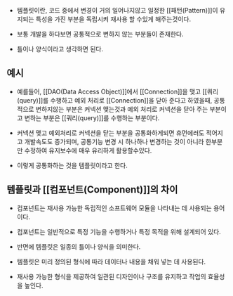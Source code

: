- 템플릿이란, 코드 중에서 변경이 거의 일어나지않고 일정한 [[패턴(Pattern)]]이 유지되는 특성을 가진 부분을 독립시켜 재사용 할 수있게 해주는것이다.

- 보통 개발을 하다보면 공통적으로 변하지 않는 부분들이 존재한다.
- 틀이나 양식이라고 생각하면 된다.
## 예시

- 예를들어, [[DAO(Data Access Object)]]에서 [[Connection]]을 맺고 [[쿼리(query)]]를 수행하고 예외 처리로 [[Connection]]을 닫아 준다고 하였을때, 공통적으로 변하지않는 부분은 커넥션 맺는것과 예외 처리로 커넥션을 닫아 주는 부분이고 변하는 부분은 [[쿼리(query)]]를 수행하는 부분이다.

- 커넥션 맺고 예외처리로 커넥션을 닫는 부분을 공통화하게되면 휴먼에러도 적어지고 개발속도도 증가되며, 공통기능 변경 시 하나하나 변경하는 것이 아니라 한부분만 수정하여 유지보수에 매우 유리하게 활용할수있다.

- 이렇게 공통화하는 것을 템플릿이라고 한다.

## 템플릿과 [[컴포넌트(Component)]]의 차이

- 컴포넌트는 재사용 가능한 독립적인 소프트웨어 모듈을 나타내는 데 사용되는 용어이다.
- 컴포넌트는 일반적으로 특정 기능을 수행하거나 특정 목적을 위해 설계되어 있다.

- 반면에 템플릿은 일종의 틀이나 양식을 의미한다.
- 템플릿은 미리 정의된 형식에 따라 데이터나 내용을 채워 넣는 데 사용된다.
- 재사용 가능한 형식을 제공하여 일관된 디자인이나 구조를 유지하고 작업의 효율성을 높인다.